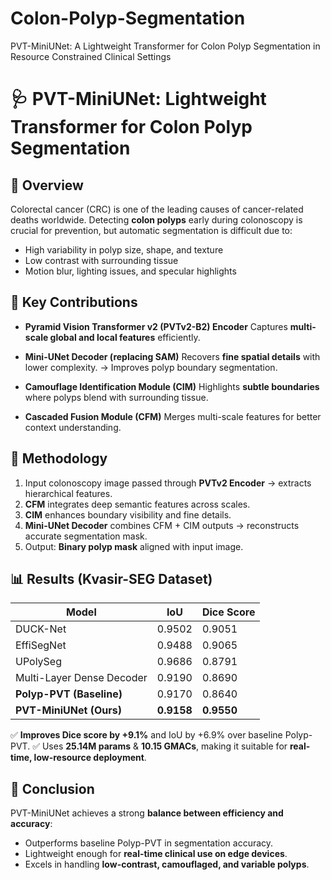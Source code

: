 # Colon-Polyp-Segmentation
PVT-MiniUNet: A Lightweight Transformer for Colon Polyp Segmentation in Resource Constrained Clinical Settings


# 🩺 PVT-MiniUNet: Lightweight Transformer for Colon Polyp Segmentation

## 📌 Overview

Colorectal cancer (CRC) is one of the leading causes of cancer-related deaths worldwide. Detecting **colon polyps** early during colonoscopy is crucial for prevention, but automatic segmentation is difficult due to:

* High variability in polyp size, shape, and texture
* Low contrast with surrounding tissue
* Motion blur, lighting issues, and specular highlights


## 🚀 Key Contributions

* **Pyramid Vision Transformer v2 (PVTv2-B2) Encoder**
  Captures **multi-scale global and local features** efficiently.

* **Mini-UNet Decoder (replacing SAM)**
  Recovers **fine spatial details** with lower complexity.
  → Improves polyp boundary segmentation.

* **Camouflage Identification Module (CIM)**
  Highlights **subtle boundaries** where polyps blend with surrounding tissue.

* **Cascaded Fusion Module (CFM)**
  Merges multi-scale features for better context understanding.



## 🔬 Methodology

1. Input colonoscopy image passed through **PVTv2 Encoder** → extracts hierarchical features.
2. **CFM** integrates deep semantic features across scales.
3. **CIM** enhances boundary visibility and fine details.
4. **Mini-UNet Decoder** combines CFM + CIM outputs → reconstructs accurate segmentation mask.
5. Output: **Binary polyp mask** aligned with input image.


## 📊 Results (Kvasir-SEG Dataset)

| Model                     | IoU        | Dice Score |
| ------------------------- | ---------- | ---------- |
| DUCK-Net                  | 0.9502     | 0.9051     |
| EffiSegNet                | 0.9488     | 0.9065     |
| UPolySeg                  | 0.9686     | 0.8791     |
| Multi-Layer Dense Decoder | 0.9190     | 0.8690     |
| **Polyp-PVT (Baseline)**  | 0.9170     | 0.8640     |
| **PVT-MiniUNet (Ours)**   | **0.9158** | **0.9550** |

✅ **Improves Dice score by +9.1%** and IoU by +6.9% over baseline Polyp-PVT.
✅ Uses **25.14M params** & **10.15 GMACs**, making it suitable for **real-time, low-resource deployment**.


## 🎯 Conclusion

PVT-MiniUNet achieves a strong **balance between efficiency and accuracy**:

* Outperforms baseline Polyp-PVT in segmentation accuracy.
* Lightweight enough for **real-time clinical use on edge devices**.
* Excels in handling **low-contrast, camouflaged, and variable polyps**.

